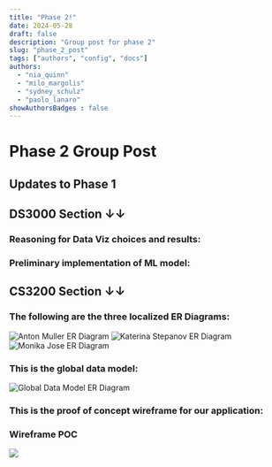 ```yaml
---
title: "Phase 2!"
date: 2024-05-28
draft: false
description: "Group post for phase 2"
slug: "phase_2_post"
tags: ["authors", "config", "docs"]
authors:
  - "nia_quinn"
  - "milo_margolis"
  - "sydney_schulz"
  - "paolo_lanaro"
showAuthorsBadges : false
---
```


# Phase 2 Group Post

## Updates to Phase 1



## DS3000 Section ↓↓

### Reasoning for Data Viz choices and results:



### Preliminary implementation of ML model:



## CS3200 Section ↓↓

### The following are the three localized ER Diagrams:

![Anton Muller ER Diagram](../../assets/AntonER.jpg)
![Katerina Stepanov ER Diagram](../../assets/KaterinaER) 
![Monika Jose ER Diagram](../../assets/MonikaER)

### This is the global data model:

![Global Data Model ER Diagram](../../assets/GlobalER)

### This is the proof of concept wireframe for our application:

### Wireframe POC
<img src="https://i.imgur.com/iFdaiJR.png" class="center"/>
